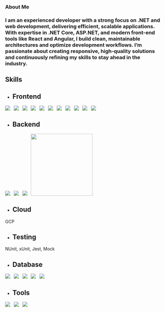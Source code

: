 ### About Me
### I am an experienced developer with a strong focus on .NET and web development, delivering efficient, scalable applications. With expertise in .NET Core, ASP.NET, and modern front-end tools like React and Angular, I build clean, maintainable architectures and optimize development workflows. I’m passionate about creating responsive, high-quality solutions and continuously refining my skills to stay ahead in the industry.

## Skills
- ## Frontend
<span>
<img src="https://img.shields.io/badge/HTML5-E34F26?style=for-the-badge&logo=html5&logoColor=white" /> &nbsp;
<img src="https://img.shields.io/badge/CSS3-1572B6?style=for-the-badge&logo=css3&logoColor=white" /> &nbsp;
<img src="https://img.shields.io/badge/JavaScript-323330?style=for-the-badge&logo=javascript&logoColor=F7DF1E" /> &nbsp;
<img src="https://img.shields.io/badge/TypeScript-007ACC?style=for-the-badge&logo=typescript&logoColor=white" /> &nbsp;
<img src="https://img.shields.io/badge/AngularJS-E23237?style=for-the-badge&logo=angularjs&logoColor=white" /> &nbsp;
<img src="https://img.shields.io/badge/React-20232A?style=for-the-badge&logo=react&logoColor=61DAFB" /> &nbsp;
<img src="https://img.shields.io/badge/axios-671ddf?&style=for-the-badge&logo=axios&logoColor=white" /> &nbsp;
<img src="https://img.shields.io/badge/Font_Awesome-339AF0?style=for-the-badge&logo=fontawesome&logoColor=white" /> &nbsp;
<img src="https://img.shields.io/badge/Material%20UI-007FFF?style=for-the-badge&logo=mui&logoColor=white"/> &nbsp;
<img src="https://img.shields.io/badge/Vite-B73BFE?style=for-the-badge&logo=vite&logoColor=FFD62E" /> &nbsp;
<img src="https://img.shields.io/badge/Bootstrap-563D7C?style=for-the-badge&logo=bootstrap&logoColor=white" />
</span>

- ## Backend
<span>
<img src="https://img.shields.io/badge/JWT-000000?style=for-the-badge&logo=JSON%20web%20tokens&logoColor=white" /> &nbsp;
<img src="https://img.shields.io/badge/C%23-239120?style=for-the-badge&logo=csharp&logoColor=white" /> &nbsp;
<img src="https://img.shields.io/badge/.NET-512BD4?style=for-the-badge&logo=dotnet&logoColor=white" /> &nbsp;
<img src="https://nodejs.org/static/logos/nodejsDark.svg" width="200px">
</span>

- ## Cloud
<span>
GCP
</span>

- ## Testing
<span>
NUnit, xUnit, Jest, Mock
</span>

- ## Database
<span>
<img src="https://img.shields.io/badge/Microsoft%20SQL%20Server-CC2927?style=for-the-badge&logo=microsoft%20sql%20server&logoColor=white"/> &nbsp; 
<img src="https://img.shields.io/badge/cassandra-%231287B1.svg?style=for-the-badge&logo=apache-cassandra&logoColor=white" /> &nbsp;
<img src="https://img.shields.io/badge/mysql-4479A1.svg?style=for-the-badge&logo=mysql&logoColor=white"/> &nbsp;
<img src="https://img.shields.io/badge/sqlite-%2307405e.svg?style=for-the-badge&logo=sqlite&logoColor=white"/> &nbsp;
<img src="https://img.shields.io/badge/postgres-%23316192.svg?style=for-the-badge&logo=postgresql&logoColor=white"/> 
</span>

- ## Tools
<span>
<img src="https://img.shields.io/badge/VSCode-0078D4?style=for-the-badge&logo=visual%20studio%20code&logoColor=white" /> &nbsp;
<img src="https://img.shields.io/badge/Visual_Studio-5C2D91?style=for-the-badge&logo=visual%20studio&logoColor=white" /> &nbsp;
<img src="https://img.shields.io/badge/Postman-FF6C37?style=for-the-badge&logo=Postman&logoColor=white" />
</span>
